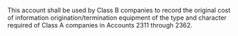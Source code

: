 This account shall be used by Class B companies to record the original cost of information origination/termination equipment of the type and character required of Class A companies in Accounts 2311 through 2362.

